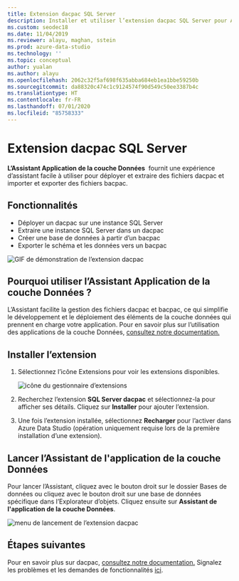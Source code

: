 ```yaml
---
title: Extension dacpac SQL Server
description: Installer et utiliser l’extension dacpac SQL Server pour Azure Data Studio
ms.custom: seodec18
ms.date: 11/04/2019
ms.reviewer: alayu, maghan, sstein
ms.prod: azure-data-studio
ms.technology: ''
ms.topic: conceptual
author: yualan
ms.author: alayu
ms.openlocfilehash: 2062c32f5af698f635abba684eb1ea1bbe59250b
ms.sourcegitcommit: da88320c474c1c9124574f90d549c50ee3387b4c
ms.translationtype: HT
ms.contentlocale: fr-FR
ms.lasthandoff: 07/01/2020
ms.locfileid: "85758333"
---
```

# <a name="sql-server-dacpac-extension"></a>Extension dacpac SQL Server

**L’Assistant Application de la couche Données**  fournit une expérience d’assistant facile à utiliser pour déployer et extraire des fichiers dacpac et importer et exporter des fichiers bacpac.


## <a name="features"></a>Fonctionnalités

* Déployer un dacpac sur une instance SQL Server
* Extraire une instance SQL Server dans un dacpac
* Créer une base de données à partir d’un bacpac
* Exporter le schéma et les données vers un bacpac

![GIF de démonstration de l’extension dacpac](media/extensions/sql-server-dacpac-extension/dacpac-extension-demo.gif)


## <a name="why-would-i-use-the-data-tier-application-wizard"></a>Pourquoi utiliser l’Assistant Application de la couche Données ?

L’Assistant facilite la gestion des fichiers dacpac et bacpac, ce qui simplifie le développement et le déploiement des éléments de la couche données qui prennent en charge votre application. Pour en savoir plus sur l’utilisation des applications de la couche Données, [consultez notre documentation.](https://docs.microsoft.com/sql/relational-databases/data-tier-applications/data-tier-applications?view=sql-server-2017)


## <a name="install-the-extension"></a>Installer l’extension

1. Sélectionnez l’icône Extensions pour voir les extensions disponibles.

    ![icône du gestionnaire d’extensions](media/extensions/extension-manager-icon.png)

2. Recherchez l’extension **SQL Server dacpac** et sélectionnez-la pour afficher ses détails. Cliquez sur **Installer** pour ajouter l’extension.

3. Une fois l’extension installée, sélectionnez **Recharger** pour l’activer dans Azure Data Studio (opération uniquement requise lors de la première installation d’une extension).


## <a name="launch-the-data-tier-application-wizard"></a>Lancer l’Assistant de l'application de la couche Données

Pour lancer l’Assistant, cliquez avec le bouton droit sur le dossier Bases de données ou cliquez avec le bouton droit sur une base de données spécifique dans l’Explorateur d’objets. Cliquez ensuite sur **Assistant de l'application de la couche Données**.

![menu de lancement de l’extension dacpac](media/extensions/sql-server-dacpac-extension/dacpac-extension-launch.png)


## <a name="next-steps"></a>Étapes suivantes

Pour en savoir plus sur dacpac, [consultez notre documentation.](https://docs.microsoft.com/sql/relational-databases/data-tier-applications/data-tier-applications?view=sql-server-2017)
Signalez les problèmes et les demandes de fonctionnalités [ici](https://github.com/microsoft/azuredatastudio/issues).
